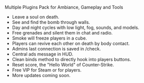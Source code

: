 Multiple Plugins Pack for Ambiance, Gameplay and Tools
- Leave a soul on death.
- See and find the bomb through walls.
- Day and night cycles with low light, fog, sounds, and models.
- Free grenades and silent them in chat and radio.
- Smoke will freeze players in a cube.
- Players can revive each other on death by body contact.
- Admins last connection is saved in /check.
- Central ads message in HUD.
- Clean binds method to directly hook into players buttons.
- Reset score, the "Hello World" of Counter-Strike.
- Free VIP for Steam or for players.
- More updates coming soon.
